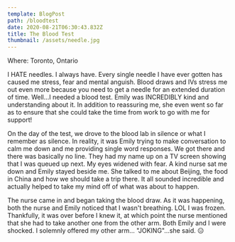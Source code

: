 ```yaml
---
template: BlogPost
path: /bloodtest
date: 2020-08-21T06:30:43.832Z
title: The Blood Test
thumbnail: /assets/needle.jpg
---
```

Where: Toronto, Ontario

I HATE needles.  I always have.  Every single needle I have ever gotten has caused me stress, fear and mental anguish.  Blood draws and IVs stress me out even more because you need to get a needle for an extended duration of time.  Well...I needed a blood test.  Emily was INCREDIBLY kind and understanding about it.  In addition to reassuring me, she even went so far as to ensure that she could take the time from work to go with me for support!  

On the day of the test, we drove to the blood lab in silence or what I remember as silence.  In reality, it was Emily trying to make conversation to calm me down and me providing single word responses.  We got there and there was basically no line.  They had my name up on a TV screen showing that I was queued up next.  My eyes widened with fear.  A kind nurse sat me down and Emily stayed beside me.  She talked to me about Beijing, the food in China and how we should take a trip there.  It all sounded incredible and actually helped to take my mind off of what was about to happen.  

The nurse came in and began taking the blood draw.  As it was happening, both the nurse and Emily noticed that I wasn't breathing.  LOL I was frozen.  Thankfully, it was over before I knew it, at which point the nurse mentioned that she had to take another one from the other arm.  Both Emily and I were shocked.  I solemnly offered my other arm... "JOKING"...she said.    😑
